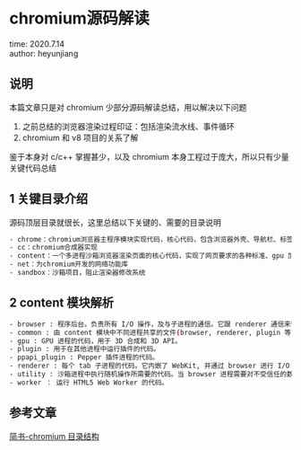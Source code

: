 # chromium源码解读

time: 2020.7.14  
author: heyunjiang

## 说明

本篇文章只是对 chromium 少部分源码解读总结，用以解决以下问题

1. 之前总结的浏览器渲染过程印证：包括渲染流水线、事件循环
2. chromium 和 v8 项目的关系了解

鉴于本身对 c/c++ 掌握甚少，以及 chromium 本身工程过于庞大，所以只有少量关键代码总结

## 1 关键目录介绍

源码顶层目录就很长，这里总结以下关键的、需要的目录说明

```bash
- chrome：chromium浏览器主程序模块实现代码，核心代码，包含浏览器外壳、导航栏、标签栏、加载图标等
- cc：chromium合成器实现
- content：一个多进程沙箱浏览器渲染页面的核心代码，实现了网页要求的各种标准、gpu 加速
- net：为chromium开发的网络功能库
- sandbox：沙箱项目，阻止渲染器修改系统
```

## 2 content 模块解析

```bash
- browser : 程序后台。负责所有 I/O 操作，及与子进程的通信。它跟 renderer 通信来管理 网页。
- common : 由 content 模块中不同进程共享的文件(browser, renderer, plugin 等)。
- gpu : GPU 进程的代码，用于 3D 合成和 3D API。
- plugin : 用于在其他进程中运行插件的代码。
- ppapi_plugin : Pepper 插件进程的代码。
- renderer : 每个 tab 子进程的代码。它内嵌了 WebKit, 并通过 browser 进行 I/O 操作。
- utility : 沙箱进程中执行随机操作所需要的代码。当 browser 进程需要对不受信任的数据做操作时，会调用它。
- worker ： 运行 HTML5 Web Worker 的代码。
```

## 参考文章

[简书-chromium 目录结构](https://www.jianshu.com/p/4afe92418bd9)
